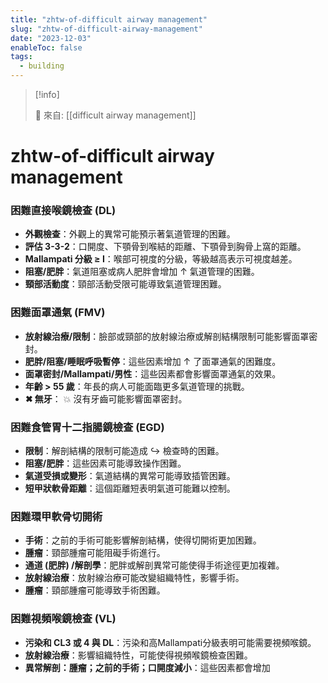 ```yaml
---
title: "zhtw-of-difficult airway management"
slug: "zhtw-of-difficult-airway-management"
date: "2023-12-03"
enableToc: false
tags:
  - building
---
```


> [!info]
>
> 🌱 來自: [[difficult airway management]]

# zhtw-of-difficult airway management

### 困難直接喉鏡檢查 (DL)

- **外觀檢查**：外觀上的異常可能預示著氣道管理的困難。
- **評估 3-3-2**：口開度、下顎骨到喉結的距離、下顎骨到胸骨上窩的距離。
- **Mallampati 分級 ≥ I**：喉部可視度的分級，等級越高表示可視度越差。
- **阻塞/肥胖**：氣道阻塞或病人肥胖會增加 ↑ 氣道管理的困難。
- **頸部活動度**：頸部活動受限可能導致氣道管理困難。

### 困難面罩通氣 (FMV)

- **放射線治療/限制**：臉部或頸部的放射線治療或解剖結構限制可能影響面罩密封。
- **肥胖/阻塞/睡眠呼吸暫停**：這些因素增加 ↑ 了面罩通氣的困難度。
- **面罩密封/Mallampati/男性**：這些因素都會影響面罩通氣的效果。
- **年齡 > 55 歲**：年長的病人可能面臨更多氣道管理的挑戰。
- **✖ 無牙**： 💥 沒有牙齒可能影響面罩密封。

### 困難食管胃十二指腸鏡檢查 (EGD)

- **限制**：解剖結構的限制可能造成 ↪ 檢查時的困難。
- **阻塞/肥胖**：這些因素可能導致操作困難。
- **氣道受損或變形**：氣道結構的異常可能導致插管困難。
- **短甲狀軟骨距離**：這個距離短表明氣道可能難以控制。

### 困難環甲軟骨切開術

- **手術**：之前的手術可能影響解剖結構，使得切開術更加困難。
- **腫瘤**：頸部腫瘤可能阻礙手術進行。
- **通道 (肥胖) /解剖學**：肥胖或解剖異常可能使得手術途徑更加複雜。
- **放射線治療**：放射線治療可能改變組織特性，影響手術。
- **腫瘤**：頸部腫瘤可能導致手術困難。

### 困難視頻喉鏡檢查 (VL)

- **污染和 CL3 或 4 與 DL**：污染和高Mallampati分級表明可能需要視頻喉鏡。
- **放射線治療**：影響組織特性，可能使得視頻喉鏡檢查困難。
- **異常解剖：腫瘤；之前的手術；口開度減小**：這些因素都會增加

